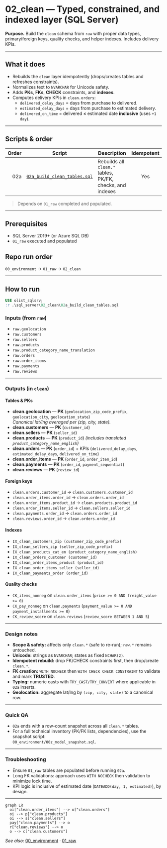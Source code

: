# 02_clean — Typed, constrained, and indexed layer (SQL Server)

**Purpose.** Build the `clean` schema from `raw` with proper data types, primary/foreign keys, quality checks, and helper indexes. Includes delivery KPIs.

---

## What it does
- Rebuilds the `clean` layer idempotently (drops/creates tables and refreshes constraints).
- Normalizes text to `NVARCHAR` for Unicode safety.
- Adds **PKs**, **FKs**, **CHECK** constraints, and **indexes**.
- Computes delivery KPIs in `clean.orders`:
  - `delivered_delay_days` = days from purchase to delivered.
  - `estimated_delay_days` = days from purchase to estimated delivery.
  - `delivered_on_time` = delivered ≤ estimated date **inclusive** (uses `+1 day`).

---

## Scripts & order
| Order | Script                        | Description                                  | Idempotent |
|-----:|--------------------------------|----------------------------------------------|:--:|
| 02a  | [`02a_build_clean_tables.sql`](./02a_build_clean_tables.sql)   | Rebuilds all `clean.*` tables, PK/FK, checks, and indexes | Yes |

> Depends on `01_raw` completed and populated.

---

## Prerequisites
- SQL Server 2019+ (or Azure SQL DB)
- `01_raw` executed and populated

## Repo run order
`00_environment` → `01_raw` → `02_clean`

---

## How to run
```sql
USE olist_sqlsrv;
:r .\sql_server\02_clean\02a_build_clean_tables.sql
```
### Inputs (from `raw`)
- `raw.geolocation`
- `raw.customers`
- `raw.sellers`
- `raw.products`
- `raw.product_category_name_translation`
- `raw.orders`
- `raw.order_items`
- `raw.payments`
- `raw.reviews`

---

### Outputs (in `clean`)

#### Tables & PKs
- **clean.geolocation** — **PK** (`geolocation_zip_code_prefix`, `geolocation_city`, `geolocation_state`)  
  *Canonical lat/lng averaged per (zip, city, state).*
- **clean.customers** — **PK** (`customer_id`)
- **clean.sellers** — **PK** (`seller_id`)
- **clean.products** — **PK** (`product_id`) *(includes translated `product_category_name_english`)*
- **clean.orders** — **PK** (`order_id`) + KPIs (`delivered_delay_days`, `estimated_delay_days`, `delivered_on_time`)
- **clean.order_items** — **PK** (`order_id`, `order_item_id`)
- **clean.payments** — **PK** (`order_id`, `payment_sequential`)
- **clean.reviews** — **PK** (`review_id`)

#### Foreign keys
- `clean.orders.customer_id` → `clean.customers.customer_id`
- `clean.order_items.order_id` → `clean.orders.order_id`
- `clean.order_items.product_id` → `clean.products.product_id`
- `clean.order_items.seller_id` → `clean.sellers.seller_id`
- `clean.payments.order_id` → `clean.orders.order_id`
- `clean.reviews.order_id` → `clean.orders.order_id`

#### Indexes
- `IX_clean_customers_zip (customer_zip_code_prefix)`
- `IX_clean_sellers_zip (seller_zip_code_prefix)`
- `IX_clean_products_cat_en (product_category_name_english)`
- `IX_clean_orders_customer (customer_id)`
- `IX_clean_order_items_product (product_id)`
- `IX_clean_order_items_seller (seller_id)`
- `IX_clean_payments_order (order_id)`

#### Quality checks
- `CK_items_nonneg` on `clean.order_items` (`price >= 0 AND freight_value >= 0`)
- `CK_pay_nonneg` on `clean.payments` (`payment_value >= 0 AND payment_installments >= 0`)
- `CK_review_score` on `clean.reviews` (`review_score BETWEEN 1 AND 5`)

---

### Design notes
- **Scope & safety:** affects only `clean.*` (safe to re-run); `raw.*` remains untouched.
- **Unicode:** strings as `NVARCHAR`; states as fixed `NCHAR(2)`.
- **Idempotent rebuild:** drop FK/CHECK constraints first, then drop/create `clean.*`.
- **FK creation:** `WITH NOCHECK` then `WITH CHECK CHECK CONSTRAINT` to validate and mark **TRUSTED**.
- **Typing:** numeric casts with `TRY_CAST/TRY_CONVERT` where applicable in `02a` inserts.
- **Geolocation:** aggregate lat/lng by `(zip, city, state)` to a canonical row.

---

### Quick QA
- `02a` ends with a row-count snapshot across all `clean.*` tables.  
- For a full technical inventory (PK/FK lists, dependencies), use the snapshot script:  
  `00_environment/00z_model_snapshot.sql`.

---

### Troubleshooting
- Ensure `01_raw` tables are populated before running `02a`.
- Long FK validations: approach uses `WITH NOCHECK` then validation to minimize lock time.
- KPI logic is inclusive of estimated date (`DATEADD(day, 1, estimated)`), by design.

---

```mermaid
graph LR
  oi["clean.order_items"] --> o["clean.orders"]
  oi --> p["clean.products"]
  oi --> s["clean.sellers"]
  pay["clean.payments"] --> o
  r["clean.reviews"] --> o
  o --> c["clean.customers"]
```

_See also:_ [00_environment](../00_environment/README.md) · [01_raw](../01_raw/README.md)


